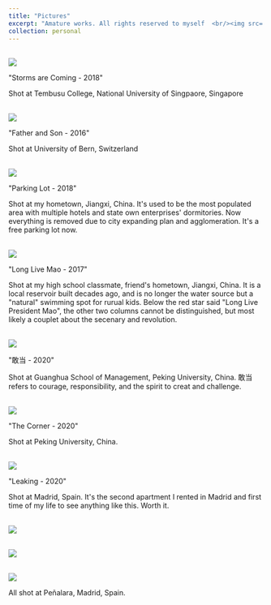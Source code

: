```yaml
---
title: "Pictures"
excerpt: "Amature works. All rights reserved to myself  <br/><img src='/images/2018-01-24 142515.jpg'>"
collection: personal
--- 
```


<br/><img src='/images/2018-01-24 142515.jpg'>

"Storms are Coming - 2018"

Shot at Tembusu College, National University of Singpaore, Singapore

<br/><img src='/images/FatherSon.jpg'>

"Father and Son - 2016"

Shot at University of Bern, Switzerland

<br/><img src='/images/hometown.jpg'>

"Parking Lot - 2018"

Shot at my hometown, Jiangxi, China. It's used to be the most populated area with multiple hotels and state own enterprises' dormitories. Now everything is removed due to city expanding plan and agglomeration. It's a free parking lot now.

<br/><img src='/images/Maoism.jpg'>

"Long Live Mao - 2017"

Shot at my high school classmate, friend's hometown, Jiangxi, China. It is a local reservoir built decades ago, and is no longer the water source but a "natural" swimming spot for rurual kids. Below the red star said "Long Live President Mao", the other two columns cannot be distinguished, but most likely a couplet about the secenary and revolution.

<br/><img src='/images/gsm.jpg'>

"敢当 - 2020"

Shot at Guanghua School of Management, Peking University, China. 敢当 refers to courage, responsibility, and the spirit to creat and challenge.

<br/><img src='/images/PKU.jpg'>

"The Corner - 2020"

Shot at Peking University, China.

<br/><img src='/images/leaking.jpg'>

"Leaking - 2020"

Shot at Madrid, Spain. It's the second apartment I rented in Madrid and first time of my life to see anything like this. Worth it.

<br/><img src='/images/Laguna.jpg'>

<br/><img src='/images/Small tower.jpg'>

<br/><img src='/images/peak.jpg'>

All shot at Pe&ntilde;alara, Madrid, Spain.

